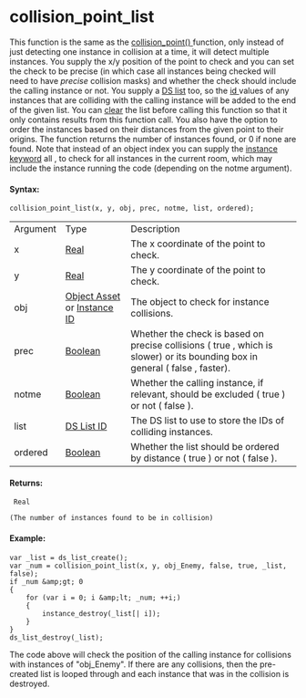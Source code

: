 # collision_point_list

This function is the same as the [ collision_point()
](collision_point) function, only instead of just detecting one
instance in collision at a time, it will detect multiple instances. You
supply the x/y position of the point to check and you can set the check
to be precise (in which case all instances being checked will need to
have *precise* collision masks) and whether the check should include the
calling instance or not. You supply a [DS
list](../../Data_Structures/DS_Lists/DS_Lists) too, so the [ id
](../../Asset_Management/Instances/Instance_Variables/id) values of
any instances that are colliding with the calling instance will be added
to the end of the given list. You can
[clear](../../Data_Structures/DS_Lists/ds_list_clear) the list
before calling this function so that it only contains results from this
function call. You also have the option to order the instances based on
their distances from the given point to their origins. The function
returns the number of instances found, or 0 if none are found. Note that
instead of an object index you can supply the [instance
keyword](../../../GML_Overview/Instance_Keywords) all , to check for
all instances in the current room, which may include the instance
running the code (depending on the notme argument).

#### Syntax:

``` gml
collision_point_list(x, y, obj, prec, notme, list, ordered);
```

|          |                                                                                                                                                                                         |                                                                                                                                  |
|----------|-----------------------------------------------------------------------------------------------------------------------------------------------------------------------------------------|----------------------------------------------------------------------------------------------------------------------------------|
| Argument | Type                                                                                                                                                                                    | Description                                                                                                                      |
| x        |  [Real](../../../../../GameMaker_Language/GML_Overview/Data_Types)                                                                                                                  | The x coordinate of the point to check.                                                                                          |
| y        |  [Real](../../../../../GameMaker_Language/GML_Overview/Data_Types)                                                                                                                  | The y coordinate of the point to check.                                                                                          |
| obj      |  [Object Asset](../../../../../The_Asset_Editors/Objects) or [Instance ID](../../../../../GameMaker_Language/GML_Reference/Asset_Management/Instances/Instance_Variables/id)    | The object to check for instance collisions.                                                                                     |
| prec     |  [Boolean](../../../../../GameMaker_Language/GML_Overview/Data_Types)                                                                                                               | Whether the check is based on precise collisions ( true , which is slower) or its bounding box in general ( false , faster).     |
| notme    |  [Boolean](../../../../../GameMaker_Language/GML_Overview/Data_Types)                                                                                                               | Whether the calling instance, if relevant, should be excluded ( true ) or not ( false ).                                         |
| list     |  [DS List ID](../../../../../GameMaker_Language/GML_Reference/Data_Structures/DS_Lists/ds_list_create)                                                                              | The DS list to use to store the IDs of colliding instances.                                                                      |
| ordered  |  [Boolean](../../../../../GameMaker_Language/GML_Overview/Data_Types)                                                                                                               | Whether the list should be ordered by distance ( true ) or not ( false ).                                                        |

#### Returns:

``` gml
 Real

(The number of instances found to be in collision)
```

#### Example:

``` gml
var _list = ds_list_create();
var _num = collision_point_list(x, y, obj_Enemy, false, true, _list, false);
if _num &amp;gt; 0
{
    for (var i = 0; i &amp;lt; _num; ++i;)
    {
        instance_destroy(_list[| i]);
    }
}
ds_list_destroy(_list);
```

The code above will check the position of the calling instance for
collisions with instances of "obj_Enemy". If there are any collisions,
then the pre-created list is looped through and each instance that was
in the collision is destroyed.
